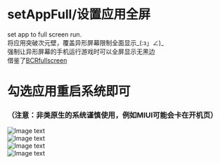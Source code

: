 # setAppFull/设置应用全屏
set app to full screen run.<br>
将应用突破次元壁，覆盖异形屏幕限制全面显示_(:з」∠)_<br>
强制让异形屏幕的手机运行游戏时可以全屏显示无黑边<br>
借鉴了[BCRfullscreen](https://github.com/KitsunePie/BCRfullscreen)<br>

# 勾选应用重启系统即可 <br>
### （注意：非类原生的系统谨慎使用，例如MIUI可能会卡在开机页）<br>
![Image text](https://github.com/cokkeijigen/setAppFull/blob/master/image0.png)<br>
![Image text](https://github.com/cokkeijigen/setAppFull/blob/master/image.png)<br>
![Image text](https://github.com/cokkeijigen/setAppFull/blob/master/image1.png)<br>
![Image text](https://github.com/cokkeijigen/setAppFull/blob/master/image2.png)<br>
